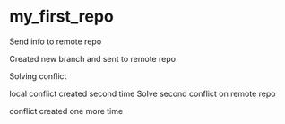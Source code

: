 ﻿# my_first_repo

Send info to remote repo

Created new branch and sent to remote repo

Solving conflict

local conflict  created second time
Solve second conflict on remote repo

conflict created one more time